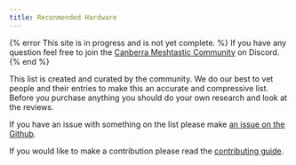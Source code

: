 ```yaml
---
title: Reconmended Hardware
---
```

{% error This site is in progress and is not yet complete. %}
If you have any question feel free to join the [Canberra Meshtastic Community](https://discord.com/invite/4QgFsuaC3Z) on Discord.
{% end %}

This list is created and curated by the community.
We do our best to vet people and their entries to make this an accurate and compressive list.
Before you purchase anything you should do your own research and look at the reviews.

If you have an issue with something on the list please make [an issue on the Github](https://github.com/ellahin/meshtastic-getting-started/issues).

If you would like to make a contribution please read the [contributing guide](https://github.com/ellahin/meshtastic-getting-started/blob/main/contributing.md).
